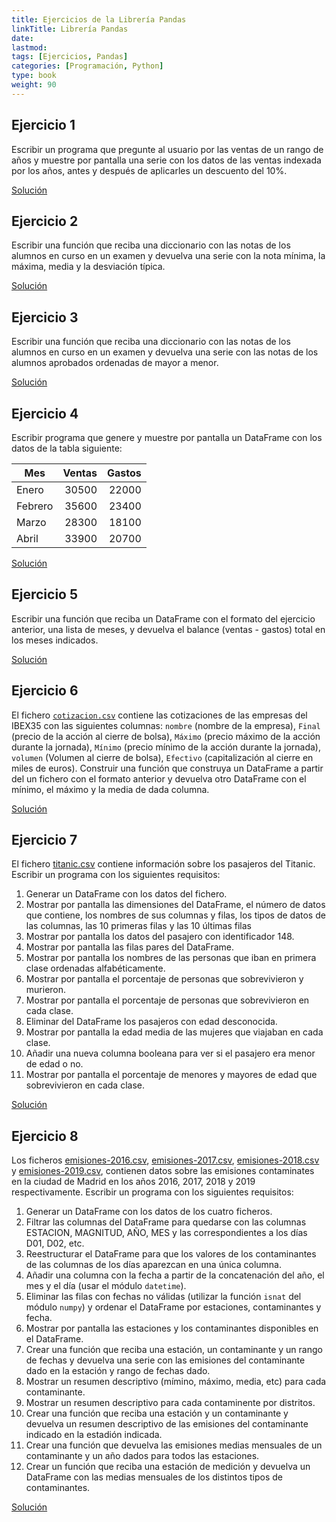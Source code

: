 ```yaml
---
title: Ejercicios de la Librería Pandas
linkTitle: Librería Pandas
date: 
lastmod:
tags: [Ejercicios, Pandas]
categories: [Programación, Python]
type: book
weight: 90
---
```


## Ejercicio 1

Escribir un programa que pregunte al usuario por las ventas de un rango de años y muestre por pantalla una serie con los datos de las ventas indexada por los años, antes y después de aplicarles un descuento del 10%.

<a href="https://colab.research.google.com/github/asalber/asalber.github.io/blob/master/docencia/python/ejercicios/soluciones/pandas/ejercicio1.ipynb" class="btn btn-info">Solución</a>

## Ejercicio 2

Escribir una función que reciba una diccionario con las notas de los alumnos en curso en un examen y devuelva una serie con la nota mínima, la máxima, media y la desviación típica.

<a href="https://colab.research.google.com/github/asalber/asalber.github.io/blob/master/docencia/python/ejercicios/soluciones/pandas/ejercicio2.ipynb" class="btn btn-info">Solución</a>

## Ejercicio 3

Escribir una función que reciba una diccionario con las notas de los alumnos en curso en un examen y devuelva una serie con las notas de los alumnos aprobados ordenadas de mayor a menor.

<a href="https://colab.research.google.com/github/asalber/asalber.github.io/blob/master/docencia/python/ejercicios/soluciones/pandas/ejercicio3.ipynb" class="btn btn-info">Solución</a>

## Ejercicio 4

Escribir programa que genere y muestre por pantalla un DataFrame con los datos de la tabla siguiente:

| Mes     | Ventas | Gastos |
| ------- | -----: | -----: |
| Enero   |  30500 |  22000 |
| Febrero |  35600 |  23400 |
| Marzo   |  28300 |  18100 |
| Abril   |  33900 |  20700 |

<a href="https://colab.research.google.com/github/asalber/asalber.github.io/blob/master/docencia/python/ejercicios/soluciones/pandas/ejercicio4.ipynb" class="btn btn-info">Solución</a>

## Ejercicio 5

Escribir una función que reciba un DataFrame con el formato del ejercicio anterior, una lista de meses, y devuelva el balance (ventas - gastos) total en los meses indicados.

<a href="https://colab.research.google.com/github/asalber/asalber.github.io/blob/master/docencia/python/ejercicios/soluciones/pandas/ejercicio5.ipynb" class="btn btn-info">Solución</a>

## Ejercicio 6
El fichero [`cotizacion.csv`](soluciones/pandas/cotizacion.csv) contiene las cotizaciones de las empresas del IBEX35 con las siguientes columnas: `nombre` (nombre de la empresa), `Final` (precio de la acción al cierre de bolsa), `Máximo` (precio máximo de la acción durante la jornada), `Mínimo` (precio mínimo de la acción durante la jornada), `volumen` (Volumen al cierre de bolsa), `Efectivo` (capitalización al cierre en miles de euros). Construir una función que construya un DataFrame a partir del un fichero con el formato anterior y devuelva otro DataFrame con el mínimo, el máximo y la media de dada columna.

<a href="https://colab.research.google.com/github/asalber/asalber.github.io/blob/master/docencia/python/ejercicios/soluciones/pandas/ejercicio6.ipynb" class="btn btn-info">Solución</a>

## Ejercicio 7

El fichero [titanic.csv](soluciones/pandas/titanic.csv) contiene información sobre los pasajeros del Titanic. Escribir un programa con los siguientes requisitos:

1. Generar un DataFrame con los datos del fichero.
2. Mostrar por pantalla las dimensiones del DataFrame, el número de datos que contiene, los nombres de sus columnas y filas, los tipos de datos de las columnas, las 10 primeras filas y las 10 últimas filas
3. Mostrar por pantalla los datos del pasajero con identificador 148.
4. Mostrar por pantalla las filas pares del DataFrame.
5. Mostrar por pantalla los nombres de las personas que iban en primera clase ordenadas alfabéticamente.
6. Mostrar por pantalla el porcentaje de personas que sobrevivieron y murieron.
7. Mostrar por pantalla el porcentaje de personas que sobrevivieron en cada clase.
8. Eliminar del DataFrame los pasajeros con edad desconocida.
9. Mostrar por pantalla la edad media de las mujeres que viajaban en cada clase.
10. Añadir una nueva columna booleana para ver si el pasajero era menor de edad o no.
11. Mostrar por pantalla el porcentaje de menores y mayores de edad que sobrevivieron en cada clase.

<a href="https://colab.research.google.com/github/asalber/asalber.github.io/blob/master/docencia/python/ejercicios/soluciones/pandas/ejercicio7.ipynb" class="btn btn-info">Solución</a>

## Ejercicio 8

Los ficheros [emisiones-2016.csv](soluciones/pandas/emisiones-2016.csv), [emisiones-2017.csv](soluciones/pandas/emisiones-2017.csv), [emisiones-2018.csv](soluciones/pandas/emisiones-2018.csv) y [emisiones-2019.csv](soluciones/pandas/emisiones-2019.csv), contienen datos sobre las emisiones contaminates en la ciudad de Madrid en los años 2016, 2017, 2018 y 2019 respectivamente. Escribir un programa con los siguientes requisitos:

1. Generar un DataFrame con los datos de los cuatro ficheros.
2. Filtrar las columnas del DataFrame para quedarse con las columnas ESTACION, MAGNITUD, AÑO, MES y las correspondientes a los días D01, D02, etc. 
3. Reestructurar el DataFrame para que los valores de los contaminantes de las columnas de los días aparezcan en una única columna.
4. Añadir una columna con la fecha a partir de la concatenación del año, el mes y el día (usar el módulo `datetime`).
5. Eliminar las filas con fechas no válidas (utilizar la función `isnat` del módulo `numpy`) y ordenar el DataFrame por estaciones, contaminantes y fecha.
6. Mostrar por pantalla las estaciones y los contaminantes disponibles en el DataFrame.
7. Crear una función que reciba una estación, un contaminante y un rango de fechas y devuelva una serie con las emisiones del contaminante dado en la estación y rango de fechas dado.
8. Mostrar un resumen descriptivo (mímino, máximo, media, etc) para cada contaminante.
9. Mostrar un resumen descriptivo para cada contaminente por distritos.
10. Crear una función que reciba una estación y un contaminante y devuelva un resumen descriptivo de las emisiones del contaminante indicado en la estadión indicada. 
11. Crear una función que devuelva las emisiones medias mensuales de un contaminante y un año dados para todos las estaciones.
12. Crear un función que reciba una estación de medición y devuelva un DataFrame con las medias mensuales de los distintos tipos de contaminantes.

<a href="https://colab.research.google.com/github/asalber/asalber.github.io/blob/master/docencia/python/ejercicios/soluciones/pandas/ejercicio8.ipynb" class="btn btn-info">Solución</a>